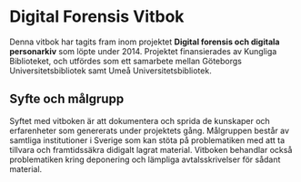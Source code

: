 # Digital Forensis Vitbok
Denna vitbok har tagits fram inom projektet **Digital forensis och digitala personarkiv** som löpte under 2014. Projektet finansierades av Kungliga Biblioteket, och utfördes som ett samarbete mellan Göteborgs Universitetsbibliotek samt Umeå Universitetsbibliotek.

## Syfte och målgrupp
Syftet med vitboken är att dokumentera och sprida de kunskaper och erfarenheter som genererats under projektets gång. Målgruppen består av samtliga institutioner i Sverige som kan stöta på problematiken med att ta tillvara och framtidssäkra didigalt lagrat material. Vitboken behandlar också problematiken kring deponering och lämpliga avtalsskrivelser för sådant material.
